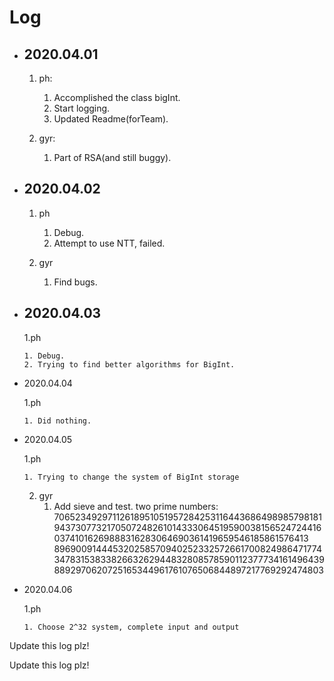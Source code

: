 # Log

- ## 2020.04.01

  1. ph:

     1. Accomplished the class bigInt.
     2. Start logging.
     3. Updated Readme(forTeam).

  2. gyr:

     1. Part of RSA(and still buggy).

- ## 2020.04.02

  1. ph

     1. Debug.
     2. Attempt to use NTT, failed.

  2. gyr

     1. Find bugs.

- ## 2020.04.03

  1.ph

      1. Debug.
      2. Trying to find better algorithms for BigInt.

* 2020.04.04

  1.ph

      1. Did nothing.

* 2020.04.05

  1.ph

      1. Trying to change the system of BigInt storage

  2.  gyr
      1. Add sieve and test.
         two prime numbers: 70652349297112618951051957284253116443686498985798181943730773217050724826101433306451959003815652472441603741016269888316283064690361419659546185861576413
         89690091444532025857094025233257266170082498647177434783153833826632629448328085785901123777341614964398892970620725165344961761076506844897217769292474803

* 2020.04.06

  1.ph

      1. Choose 2^32 system, complete input and output

Update this log plz!

Update this log plz!
